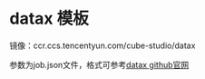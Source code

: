 # datax 模板
镜像：ccr.ccs.tencentyun.com/cube-studio/datax  

参数为job.json文件，格式可参考[datax github官网](https://github.com/alibaba/DataX)
